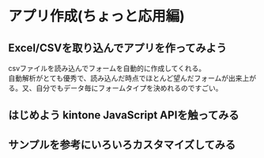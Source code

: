 # アプリ作成(ちょっと応用編)

## Excel/CSVを取り込んでアプリを作ってみよう
 csvファイルを読み込んでフォームを自動的に作成してくれる。  
 自動解析がとても優秀で、読み込んだ時点でほとんど望んだフォームが出来上がる。又、自分でもデータ毎にフォームタイプを決めれるのですごい。

## はじめよう kintone JavaScript APIを触ってみる

## サンプルを参考にいろいろカスタマイズしてみる
